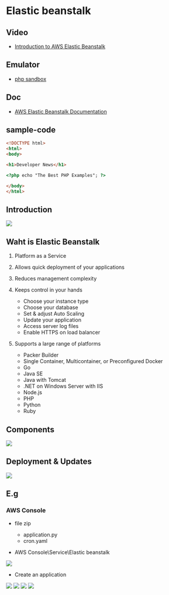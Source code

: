 # Elastic beanstalk

## Video
* [Introduction to AWS Elastic Beanstalk](https://www.aws.training/Details/Video?id=15878)

## Emulator
* [php sandbox](https://sandbox.onlinephpfunctions.com/)

## Doc
* [AWS Elastic Beanstalk Documentation](https://docs.aws.amazon.com/elastic-beanstalk/index.html)

## sample-code
````html
<!DOCTYPE html>
<html>
<body>

<h1>Developer News</h1>

<?php echo "The Best PHP Examples"; ?>

</body>
</html> 
````

## Introduction
[<img src="https://i.imgur.com/1wo0ijX.png">](https://i.imgur.com/1wo0ijX.png)

## Waht is Elastic Beanstalk
1) Platform as a Service
2) Allows quick deployment of your applications
3) Reduces management complexity
4) Keeps control in your hands
   * Choose your instance type
   * Choose your database
   * Set & adjust Auto Scaling
   * Update your application
   * Access server log files
   * Enable HTTPS on load balancer

5) Supports a large range of platforms
   * Packer Builder
   * Single Container, Multicontainer, or Preconfigured Docker
   * Go
   * Java SE
   * Java with Tomcat
   * .NET on Windows Server with IIS
   * Node.js
   * PHP
   * Python
   * Ruby
   
## Components
[<img src="https://i.imgur.com/6EMDgrJ.png">](https://i.imgur.com/6EMDgrJ.png)

## Deployment & Updates
[<img src="https://i.imgur.com/L6GYZ92.png">](https://i.imgur.com/L6GYZ92.png)

## E.g
### AWS Console
* file zip
    * application.py
    * cron.yaml
    
* AWS Console\Service\Elastic beanstalk

[<img src="https://i.imgur.com/ZgNw81l.png">](https://i.imgur.com/ZgNw81l.png)

* Create an application

[<img src="https://i.imgur.com/G86O11b.png">](https://i.imgur.com/G86O11b.png)
[<img src="https://i.imgur.com/wxqV59y.png">](https://i.imgur.com/wxqV59y.png)
[<img src="https://i.imgur.com/KZWBlmj.png">](https://i.imgur.com/KZWBlmj.png)
[<img src="https://i.imgur.com/Su8yM3G.png">](https://i.imgur.com/Su8yM3G.png)
